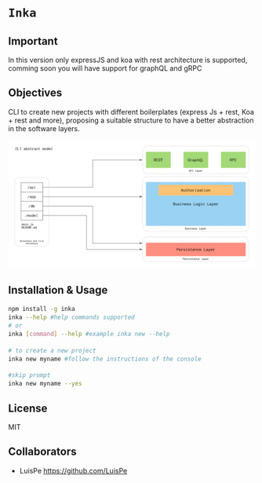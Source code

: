 # `Inka`

## Important

In this version only expressJS and koa with rest architecture is supported, comming soon you will have support for graphQL and gRPC

## Objectives

CLI to create new projects with different boilerplates (express Js + rest, Koa + rest and more), proposing a suitable structure to have a better abstraction in the software layers.

![architecture](/inka-CLI.png)

## Installation & Usage

```bash
npm install -g inka
inka --help #help commands supported
# or
inka [command] --help #example inka new --help

# to create a new project
inka new myname #follow the instructions of the console

#skip prompt
inka new myname --yes
```

## License

MIT

## Collaborators

- LuisPe <https://github.com/LuisPe>
